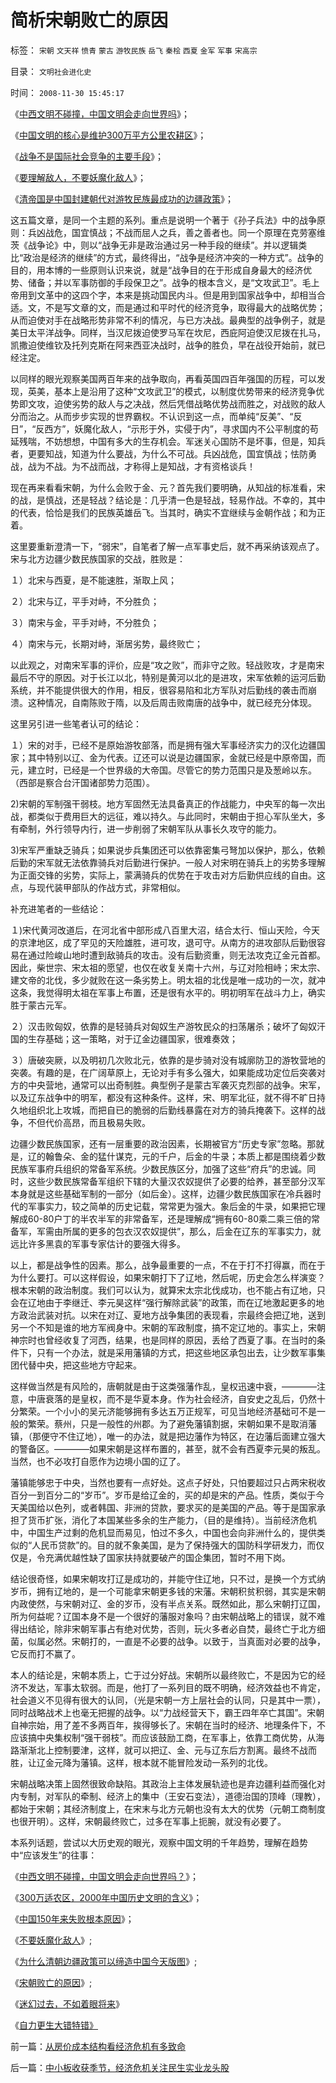 # 简析宋朝败亡的原因

标签： `宋朝` `文天祥` `愤青` `蒙古` `游牧民族` `岳飞` `秦桧` `西夏` `金军` `军事` `宋高宗` 

目录： `文明社会进化史`

时间： `2008-11-30 15:45:17`

《[中西文明不碰撞，中国文明会走向世界吗](../../../2008/11/17/中西文明不碰撞，中国文明会走向世界吗？.md)》；

《[中国文明的核心是维护300万平方公里农耕区](../../../2008/11/20/300万适农区，2000年中国历史文明的含义.md)》；

《[战争不是国际社会竞争的主要手段](../../../2008/11/24/中国150年来失败根本原因.md)》；

《[要理解敌人，不要妖魔化敌人](../../../2008/11/27/血的教训：不要妖魔化敌人.md)》；

《[清帝国是中国封建朝代对游牧民族最成功的边疆政策](../../../2008/11/28/为什么清朝边疆政策可以缔造中国今天版图.md)》；

这五篇文章，是同一个主题的系列。重点是说明一个著于《孙子兵法》中的战争原则：兵凶战危，国宜慎战；不战而屈人之兵，善之善者也。同一个原理在克劳塞维茨《战争论》中，则以“战争无非是政治通过另一种手段的继续”。并以逻辑类比“政治是经济的继续”的方式，最终得出，“战争是经济冲突的一种方式”。战争的目的，用本博的一些原则认识来说，就是“战争目的在于形成自身最大的经济优势、储备；并以军事防御的手段保卫之”。战争的根本含义，是“文攻武卫”。毛上帝用到文革中的这四个字，本来是挑动国民内斗。但是用到国家战争中，却相当合适。文，不是写文章的文，而是通过和平时代的经济竞争，取得最大的战略优势；从而迫使对手在战略形势非常不利的情况，与已方决战。最典型的战争例子，就是美日太平洋战争。同样，当汉尼拨迫使罗马军在坎尼，西庇阿迫使汉尼拨在扎马，凯撒迫使维钦及托列克斯在阿来西亚决战时，战争的胜负，早在战役开始前，就已经注定。

以同样的眼光观察美国两百年来的战争取向，再看英国四百年强国的历程，可以发现，英美，基本上是沿用了这种“文攻武卫”的模式，以制度优势带来的经济竞争优势即文攻，迫使劣势的敌人与之决战，然后凭借战略优势战而胜之，对战败的敌人分而治之。从而步步实现的世界霸权。不认识到这一点，而单纯“反美”、“反日”，“反西方”，妖魔化敌人，“示形于外，实侵于内”，寻求国内不公平制度的苟延残喘，不妨想想，中国有多大的生存机会。军迷关心国防不是坏事，但是，知兵者，更要知战，知道为什么要战，为什么不可战。兵凶战危，国宜慎战；怯防勇战，战为不战。为不战而战，才称得上是知战，才有资格谈兵！

现在再来看看宋朝，为什么会败于金、元？首先我们要明确，从知战的标准看，宋的战，是慎战，还是轻战？结论是：几乎清一色是轻战，轻易作战。不幸的，其中的代表，恰恰是我们的民族英雄岳飞。当其时，确实不宜继续与金朝作战；和为正着。

这里要重新澄清一下，“弱宋”，自笔者了解一点军事史后，就不再采纳该观点了。宋与北方边疆少数民族国家的交战，胜败是：

１）北宋与西夏，是不能速胜，渐取上风；

２）北宋与辽，平手对峙，不分胜负；

３）南宋与金，平手对峙，不分胜负；

４）南宋与元，长期对峙，渐居劣势，最终败亡；

以此观之，对南宋军事的评价，应是“攻之败”，而非守之败。轻战败攻，才是南宋最后不守的原因。对于长江以北，特别是黄河以北的是进攻，宋军依赖的运河后勤系统，并不能提供很大的作用，相反，很容易陷和北方军队对后勤线的袭击而崩溃。这种情况，自南陈败于隋，以及后周击败南唐的战争中，就已经充分体现。

这里另引进一些笔者认可的结论：

１）宋的对手，已经不是原始游牧部落，而是拥有强大军事经济实力的汉化边疆国家；其中特别以辽、金为代表。辽还可以说是边疆国家，金就已经是中原帝国，而元，建立时，已经是一个世界级的大帝国。尽管它的势力范围只是及葱岭以东。（西部是察合台汗国诸部势力范围）。

2)宋朝的军制强干弱枝。地方军固然无法具备真正的作战能力，中央军的每一次出战，都类似于费用巨大的远征，难以持久。与此同时，宋朝由于担心军队坐大，多有牵制，外行领导内行，进一步削弱了宋朝军队从事长久攻守的能力。

3)宋军严重缺乏骑兵；如果说步兵集团还可以依靠密集弓弩加以保护，那么，依赖后勤的宋军就无法依靠骑兵对后勤进行保护。一般人对宋明在骑兵上的劣势多理解为正面交锋的劣势，实际上，蒙满骑兵的优势在于攻击对方后勤供应线的自由。这点，与现代装甲部队的作战方式，非常相似。

补充进笔者的一些结论：

１)宋代黄河改道后，在河北省中部形成八百里大沼，结合太行、恒山天险，今天的京津地区，成了罕见的天险雄胜，进可攻，退可守。从南方的进攻部队后勤很容易在通过险峻山地时遭到敌骑兵的攻击。没有后勤资重，则无法攻克辽金元首都。因此，柴世宗、宋太祖的愿望，也仅在收复关南十六州，与辽对险相峙；宋太宗、建文帝的北伐，多少就败在这一条劣势上。明太祖的北伐是唯一成功的一次，就冲这条，我觉得明太祖在军事上布置，还是很有水平的。明初明军在战斗力上，确实胜于蒙古元军。

２）汉击败匈奴，依靠的是轻骑兵对匈奴生产游牧民众的扫荡屠杀；破坏了匈奴汗国的生存基础；这一策略，对于辽金边疆国家，很难奏效；

３）唐破突厥，以及明初几次败北元，依靠的是步骑对没有城廓防卫的游牧营地的突袭。有趣的是，在广阔草原上，无论对手有多么强大，如果能成功定位后突袭对方的中央营地，通常可以出奇制胜。典型例子是蒙古军袭灭克烈部的战争。宋军，以及辽东战争中的明军，都没有这种条件。这样，宋、明军北征，就不得不旷日持久地组织北上攻城，而把自已的脆弱的后勤线暴露在对方的骑兵掩袭下。这样的战争，不但代价高昂，而且极易失败。

边疆少数民族国家，还有一层重要的政治因素，长期被官方“历史专家”忽略。那就是，辽的翰鲁朵、金的猛什谋克，元的千户，后金的牛录；本质上都是围绕着少数民族军事府兵组织的常备军系统。少数民族区分，加强了这些“府兵”的忠诚。同时，这些少数民族常备军组织下辖的大量汉农奴提供了必要的给养，甚至部分汉军本身就是这些基础军制的一部分（如后金）。这样，边疆少数民族国家在冷兵器时代的军事实力，较之简单的历史记载，常常更为强大。象后金的牛录，如果把它理解成60-80户丁的半农半军的非常备军，还是理解成“拥有60-80乘二乘三倍的常备军，军需由所属的更多的包衣汉农奴提供”，那么，后金在辽东的军事实力，就远比许多黑袁的军事专家估计的要强大得多。

以上，都是战争性的因素。那么，战争最重要的一点，不在于打不打得赢，而在于为什么要打。可以这样假设，如果宋朝打下了辽地，然后呢，历史会怎么样演变？根本宋朝的政治制度。我们可以认为，就算宋太宗北伐成功，也不能占有辽地，只会在辽地由于李继迁、李元昊这样“强行解除武装”的政策，而在辽地激起更多的地方政治武装对抗。以宋在对辽、夏地方战争集团的表现看，宗最终会把辽地，送到另一个不知是谁的地方军阀身中。宋朝的军政制度，搞不定辽地的。事实上，宋朝神宗时也曾经收复了河西，结果，也是同样的原因，丢给了西夏了事。在当时的条件下，只有一个办法，就是采用藩镇的方式，把这些地区承包出去，让少数军事集团代替中央，把这些地方守起来。

这样做当然是有风险的，唐朝就是由于这类强藩作乱，皇权迅速中衰，————注意，中唐衰落的是皇权，而不是华夏本身。作为社会经济，自安史之乱后，仍然十分繁荣。一个小小的吴元济能够拥有多达五万正规军，可见当地经济基础可不是一般的繁荣。蔡州，只是一般性的州郡。为了避免藩镇割据，宋朝如果不是取消藩镇，（那便守不住辽地），唯一的办法，就是把边藩作为特区，在边藩后面建立强大的警备区。————如果宋朝是这样布置的，甚至，就不会有西夏李元昊的叛乱。当然，也不必攻打自愿作为边境小国的辽了。

藩镇能够忠于中央，当然也要有一点好处。这点子好处，只怕要超过只占两宋税收百分一到百分二的“岁币”。岁币是给辽金的，买的却是宋的产品。性质，类似于今天美国给以色列，或者韩国、非洲的贷款，要求买的是美国的产品。等于是国家承担了货币扩张，消化了本国某些多余的生产能力，（目的是维持）。当前经济危机中，中国生产过剩的危机显而易见，怕过不多久，中国也会向非洲什么的，提供类似的“人民币贷款”的。目的就不象美国，是为了保持强大的国防科学研发力，而仅仅是，令充满优越性缺了国家扶持就要破产的国企集团，暂时不用下岗。

结论很奇怪，如果宋朝攻打辽是成功的，并能守住辽地，只不过，是换一个方式纳岁币，拥有辽地的，是一个可能拿宋朝更多钱的宋藩。宋朝积贫积弱，其实是宋朝内政使然，与宋朝对辽、金的岁币，没有半点关系。既然如此，那么宋朝打辽国，所为何益呢？辽国本身不是一个很好的藩服对象吗？由宋朝战略上的错误，就不难得出结论，除非宋朝军事占有绝对优势，否则，玩火多者必自焚，最终亡于北方细菌，似属必然。宋朝打的，一直是不必要的战争。以致于，当真面对必要的战争，它反而打不赢了。

本人的结论是，宋朝本质上，亡于过分好战。宋朝所以最终败亡，不是因为它的经济不发达，军事太软弱。而是，他打了一系列目的既不明确，经济效益也不肯定，社会道义不见得有很大的认同，（光是宋朝一方上层社会的认同，只是其中一票），同时战略战术上也毫无把握的战争。以“力战经营天下，霸王四年卒亡其国”。宋朝自神宗始，用了差不多两百年，挨得够长了。宋朝在当时的经济、地理条件下，不应该搞中央集权制“强干弱枝”。而应该鼓励工商，在军事上，依靠工商优势，从海路渐渐北上控制要津，这样，就可以把辽、金、元与辽东后方割离。最终不战而胜，让辽金元降为藩镇。这样，根本就不能冒险发动一系列的北伐。

宋朝战略决策上固然很致命缺陷。其政治上主体发展轨迹也是弃边疆利益而强化对内专制，对军队的牵制、经济上的集中（王安石变法），道德治国的顶峰（理教），都始于宋朝；其经济制度上，在宋末与北方元朝也没有太大的优势（元朝工商制度也很开明）。这样，宋朝最终败亡，过多在军事上扼腕，就没有必要了。

本系列话题，尝试以大历史观的眼光，观察中国文明的千年趋势，理解在趋势中“应该发生”的往事：

《[中西文明不碰撞，中国文明会走向世界吗？](../../../2008/11/17/中西文明不碰撞，中国文明会走向世界吗？.md)》；

《[300万适农区，2000年中国历史文明的含义](../../../2008/11/20/300万适农区，2000年中国历史文明的含义.md)》；

《[中国150年来失败根本原因](../../../2008/11/24/中国150年来失败根本原因.md)》；

《[不要妖魔化敌人](../../../2008/11/27/血的教训：不要妖魔化敌人.md)》;

《[为什么清朝边疆政策可以缔造中国今天版图](../../../2008/11/28/为什么清朝边疆政策可以缔造中国今天版图.md)》;

《[宋朝败亡的原因](../../../2008/11/30/简析宋朝败亡的原因.md)》;

《[迷幻过去，不如着眼将来](../../../2008/12/9/以客观平和的心态看历史，takeiteasy.md)》

《[自力更生大错特错》](../../../2008/12/29/所谓的自力更生大错特错.md)



前一篇：[从房价成本结构看经济危机有多致命](../../../2008/11/28/从房价成本结构看经济危机有多致命.md)

后一篇：[中小板收获季节，经济危机关注民生实业龙头股](../../../2008/12/1/中小板收获季节，经济危机关注民生实业龙头股.md)